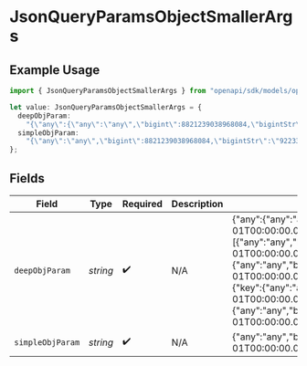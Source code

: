 # JsonQueryParamsObjectSmallerArgs

## Example Usage

```typescript
import { JsonQueryParamsObjectSmallerArgs } from "openapi/sdk/models/operations";

let value: JsonQueryParamsObjectSmallerArgs = {
  deepObjParam:
    "{\"any\":{\"any\":\"any\",\"bigint\":8821239038968084,\"bigintStr\":\"9223372036854775808\",\"bool\":true,\"boolOpt\":true,\"date\":\"2020-01-01\",\"dateTime\":\"2020-01-01T00:00:00.001Z\",\"decimal\":3.141592653589793,\"decimalStr\":\"3.14159265358979344719667586\",\"enum\":\"one\",\"float32\":1.1,\"float64Str\":\"1.1\",\"int\":1,\"int32\":1,\"int32Enum\":55,\"int64Str\":\"100\",\"intEnum\":2,\"num\":1.1,\"str\":\"test\",\"strOpt\":\"testOptional\"},\"arr\":[{\"any\":\"any\",\"bigint\":8821239038968084,\"bigintStr\":\"9223372036854775808\",\"bool\":true,\"boolOpt\":true,\"date\":\"2020-01-01\",\"dateTime\":\"2020-01-01T00:00:00.001Z\",\"decimal\":3.141592653589793,\"decimalStr\":\"3.14159265358979344719667586\",\"enum\":\"one\",\"float32\":1.1,\"float64Str\":\"1.1\",\"int\":1,\"int32\":1,\"int32Enum\":55,\"int64Str\":\"100\",\"intEnum\":2,\"num\":1.1,\"str\":\"test\",\"strOpt\":\"testOptional\"},{\"any\":\"any\",\"bigint\":8821239038968084,\"bigintStr\":\"9223372036854775808\",\"bool\":true,\"boolOpt\":true,\"date\":\"2020-01-01\",\"dateTime\":\"2020-01-01T00:00:00.001Z\",\"decimal\":3.141592653589793,\"decimalStr\":\"3.14159265358979344719667586\",\"enum\":\"one\",\"float32\":1.1,\"float64Str\":\"1.1\",\"int\":1,\"int32\":1,\"int32Enum\":55,\"int64Str\":\"100\",\"intEnum\":2,\"num\":1.1,\"str\":\"test\",\"strOpt\":\"testOptional\"}],\"bool\":true,\"int\":1,\"map\":{\"key\":{\"any\":\"any\",\"bigint\":8821239038968084,\"bigintStr\":\"9223372036854775808\",\"bool\":true,\"boolOpt\":true,\"date\":\"2020-01-01\",\"dateTime\":\"2020-01-01T00:00:00.001Z\",\"decimal\":3.141592653589793,\"decimalStr\":\"3.14159265358979344719667586\",\"enum\":\"one\",\"float32\":1.1,\"float64Str\":\"1.1\",\"int\":1,\"int32\":1,\"int32Enum\":55,\"int64Str\":\"100\",\"intEnum\":2,\"num\":1.1,\"str\":\"test\",\"strOpt\":\"testOptional\"}},\"num\":1.1,\"obj\":{\"any\":\"any\",\"bigint\":8821239038968084,\"bigintStr\":\"9223372036854775808\",\"bool\":true,\"boolOpt\":true,\"date\":\"2020-01-01\",\"dateTime\":\"2020-01-01T00:00:00.001Z\",\"decimal\":3.141592653589793,\"decimalStr\":\"3.14159265358979344719667586\",\"enum\":\"one\",\"float32\":1.1,\"float64Str\":\"1.1\",\"int\":1,\"int32\":1,\"int32Enum\":55,\"int64Str\":\"100\",\"intEnum\":2,\"num\":1.1,\"str\":\"test\",\"strOpt\":\"testOptional\"},\"str\":\"test\"}",
  simpleObjParam:
    "{\"any\":\"any\",\"bigint\":8821239038968084,\"bigintStr\":\"9223372036854775808\",\"bool\":true,\"boolOpt\":true,\"date\":\"2020-01-01\",\"dateTime\":\"2020-01-01T00:00:00.001Z\",\"decimal\":3.141592653589793,\"decimalStr\":\"3.14159265358979344719667586\",\"enum\":\"one\",\"float32\":1.1,\"float64Str\":\"1.1\",\"int\":1,\"int32\":1,\"int32Enum\":55,\"int64Str\":\"100\",\"intEnum\":2,\"num\":1.1,\"str\":\"test\",\"strOpt\":\"testOptional\"}",
};
```

## Fields

| Field                                                                                                                                                                                                                                                                                                                                                                                                                                                                                                                                                                                                                                                                                                                                                                                                                                                                                                                                                                                                                                                                                                                                                                                                                                                                                                                                                                                                                                                                                                                                                                                                                                                                                                                                                                                                                                                                                                                                                                                                                                                                                    | Type                                                                                                                                                                                                                                                                                                                                                                                                                                                                                                                                                                                                                                                                                                                                                                                                                                                                                                                                                                                                                                                                                                                                                                                                                                                                                                                                                                                                                                                                                                                                                                                                                                                                                                                                                                                                                                                                                                                                                                                                                                                                                     | Required                                                                                                                                                                                                                                                                                                                                                                                                                                                                                                                                                                                                                                                                                                                                                                                                                                                                                                                                                                                                                                                                                                                                                                                                                                                                                                                                                                                                                                                                                                                                                                                                                                                                                                                                                                                                                                                                                                                                                                                                                                                                                 | Description                                                                                                                                                                                                                                                                                                                                                                                                                                                                                                                                                                                                                                                                                                                                                                                                                                                                                                                                                                                                                                                                                                                                                                                                                                                                                                                                                                                                                                                                                                                                                                                                                                                                                                                                                                                                                                                                                                                                                                                                                                                                              | Example                                                                                                                                                                                                                                                                                                                                                                                                                                                                                                                                                                                                                                                                                                                                                                                                                                                                                                                                                                                                                                                                                                                                                                                                                                                                                                                                                                                                                                                                                                                                                                                                                                                                                                                                                                                                                                                                                                                                                                                                                                                                                  |
| ---------------------------------------------------------------------------------------------------------------------------------------------------------------------------------------------------------------------------------------------------------------------------------------------------------------------------------------------------------------------------------------------------------------------------------------------------------------------------------------------------------------------------------------------------------------------------------------------------------------------------------------------------------------------------------------------------------------------------------------------------------------------------------------------------------------------------------------------------------------------------------------------------------------------------------------------------------------------------------------------------------------------------------------------------------------------------------------------------------------------------------------------------------------------------------------------------------------------------------------------------------------------------------------------------------------------------------------------------------------------------------------------------------------------------------------------------------------------------------------------------------------------------------------------------------------------------------------------------------------------------------------------------------------------------------------------------------------------------------------------------------------------------------------------------------------------------------------------------------------------------------------------------------------------------------------------------------------------------------------------------------------------------------------------------------------------------------------- | ---------------------------------------------------------------------------------------------------------------------------------------------------------------------------------------------------------------------------------------------------------------------------------------------------------------------------------------------------------------------------------------------------------------------------------------------------------------------------------------------------------------------------------------------------------------------------------------------------------------------------------------------------------------------------------------------------------------------------------------------------------------------------------------------------------------------------------------------------------------------------------------------------------------------------------------------------------------------------------------------------------------------------------------------------------------------------------------------------------------------------------------------------------------------------------------------------------------------------------------------------------------------------------------------------------------------------------------------------------------------------------------------------------------------------------------------------------------------------------------------------------------------------------------------------------------------------------------------------------------------------------------------------------------------------------------------------------------------------------------------------------------------------------------------------------------------------------------------------------------------------------------------------------------------------------------------------------------------------------------------------------------------------------------------------------------------------------------- | ---------------------------------------------------------------------------------------------------------------------------------------------------------------------------------------------------------------------------------------------------------------------------------------------------------------------------------------------------------------------------------------------------------------------------------------------------------------------------------------------------------------------------------------------------------------------------------------------------------------------------------------------------------------------------------------------------------------------------------------------------------------------------------------------------------------------------------------------------------------------------------------------------------------------------------------------------------------------------------------------------------------------------------------------------------------------------------------------------------------------------------------------------------------------------------------------------------------------------------------------------------------------------------------------------------------------------------------------------------------------------------------------------------------------------------------------------------------------------------------------------------------------------------------------------------------------------------------------------------------------------------------------------------------------------------------------------------------------------------------------------------------------------------------------------------------------------------------------------------------------------------------------------------------------------------------------------------------------------------------------------------------------------------------------------------------------------------------- | ---------------------------------------------------------------------------------------------------------------------------------------------------------------------------------------------------------------------------------------------------------------------------------------------------------------------------------------------------------------------------------------------------------------------------------------------------------------------------------------------------------------------------------------------------------------------------------------------------------------------------------------------------------------------------------------------------------------------------------------------------------------------------------------------------------------------------------------------------------------------------------------------------------------------------------------------------------------------------------------------------------------------------------------------------------------------------------------------------------------------------------------------------------------------------------------------------------------------------------------------------------------------------------------------------------------------------------------------------------------------------------------------------------------------------------------------------------------------------------------------------------------------------------------------------------------------------------------------------------------------------------------------------------------------------------------------------------------------------------------------------------------------------------------------------------------------------------------------------------------------------------------------------------------------------------------------------------------------------------------------------------------------------------------------------------------------------------------- | ---------------------------------------------------------------------------------------------------------------------------------------------------------------------------------------------------------------------------------------------------------------------------------------------------------------------------------------------------------------------------------------------------------------------------------------------------------------------------------------------------------------------------------------------------------------------------------------------------------------------------------------------------------------------------------------------------------------------------------------------------------------------------------------------------------------------------------------------------------------------------------------------------------------------------------------------------------------------------------------------------------------------------------------------------------------------------------------------------------------------------------------------------------------------------------------------------------------------------------------------------------------------------------------------------------------------------------------------------------------------------------------------------------------------------------------------------------------------------------------------------------------------------------------------------------------------------------------------------------------------------------------------------------------------------------------------------------------------------------------------------------------------------------------------------------------------------------------------------------------------------------------------------------------------------------------------------------------------------------------------------------------------------------------------------------------------------------------- |
| `deepObjParam`                                                                                                                                                                                                                                                                                                                                                                                                                                                                                                                                                                                                                                                                                                                                                                                                                                                                                                                                                                                                                                                                                                                                                                                                                                                                                                                                                                                                                                                                                                                                                                                                                                                                                                                                                                                                                                                                                                                                                                                                                                                                           | *string*                                                                                                                                                                                                                                                                                                                                                                                                                                                                                                                                                                                                                                                                                                                                                                                                                                                                                                                                                                                                                                                                                                                                                                                                                                                                                                                                                                                                                                                                                                                                                                                                                                                                                                                                                                                                                                                                                                                                                                                                                                                                                 | :heavy_check_mark:                                                                                                                                                                                                                                                                                                                                                                                                                                                                                                                                                                                                                                                                                                                                                                                                                                                                                                                                                                                                                                                                                                                                                                                                                                                                                                                                                                                                                                                                                                                                                                                                                                                                                                                                                                                                                                                                                                                                                                                                                                                                       | N/A                                                                                                                                                                                                                                                                                                                                                                                                                                                                                                                                                                                                                                                                                                                                                                                                                                                                                                                                                                                                                                                                                                                                                                                                                                                                                                                                                                                                                                                                                                                                                                                                                                                                                                                                                                                                                                                                                                                                                                                                                                                                                      | {"any":{"any":"any","bigint":8821239038968084,"bigintStr":"9223372036854775808","bool":true,"boolOpt":true,"date":"2020-01-01","dateTime":"2020-01-01T00:00:00.001Z","decimal":3.141592653589793,"decimalStr":"3.14159265358979344719667586","enum":"one","float32":1.1,"float64Str":"1.1","int":1,"int32":1,"int32Enum":55,"int64Str":"100","intEnum":2,"num":1.1,"str":"test","strOpt":"testOptional"},"arr":[{"any":"any","bigint":8821239038968084,"bigintStr":"9223372036854775808","bool":true,"boolOpt":true,"date":"2020-01-01","dateTime":"2020-01-01T00:00:00.001Z","decimal":3.141592653589793,"decimalStr":"3.14159265358979344719667586","enum":"one","float32":1.1,"float64Str":"1.1","int":1,"int32":1,"int32Enum":55,"int64Str":"100","intEnum":2,"num":1.1,"str":"test","strOpt":"testOptional"},{"any":"any","bigint":8821239038968084,"bigintStr":"9223372036854775808","bool":true,"boolOpt":true,"date":"2020-01-01","dateTime":"2020-01-01T00:00:00.001Z","decimal":3.141592653589793,"decimalStr":"3.14159265358979344719667586","enum":"one","float32":1.1,"float64Str":"1.1","int":1,"int32":1,"int32Enum":55,"int64Str":"100","intEnum":2,"num":1.1,"str":"test","strOpt":"testOptional"}],"bool":true,"int":1,"map":{"key":{"any":"any","bigint":8821239038968084,"bigintStr":"9223372036854775808","bool":true,"boolOpt":true,"date":"2020-01-01","dateTime":"2020-01-01T00:00:00.001Z","decimal":3.141592653589793,"decimalStr":"3.14159265358979344719667586","enum":"one","float32":1.1,"float64Str":"1.1","int":1,"int32":1,"int32Enum":55,"int64Str":"100","intEnum":2,"num":1.1,"str":"test","strOpt":"testOptional"}},"num":1.1,"obj":{"any":"any","bigint":8821239038968084,"bigintStr":"9223372036854775808","bool":true,"boolOpt":true,"date":"2020-01-01","dateTime":"2020-01-01T00:00:00.001Z","decimal":3.141592653589793,"decimalStr":"3.14159265358979344719667586","enum":"one","float32":1.1,"float64Str":"1.1","int":1,"int32":1,"int32Enum":55,"int64Str":"100","intEnum":2,"num":1.1,"str":"test","strOpt":"testOptional"},"str":"test"} |
| `simpleObjParam`                                                                                                                                                                                                                                                                                                                                                                                                                                                                                                                                                                                                                                                                                                                                                                                                                                                                                                                                                                                                                                                                                                                                                                                                                                                                                                                                                                                                                                                                                                                                                                                                                                                                                                                                                                                                                                                                                                                                                                                                                                                                         | *string*                                                                                                                                                                                                                                                                                                                                                                                                                                                                                                                                                                                                                                                                                                                                                                                                                                                                                                                                                                                                                                                                                                                                                                                                                                                                                                                                                                                                                                                                                                                                                                                                                                                                                                                                                                                                                                                                                                                                                                                                                                                                                 | :heavy_check_mark:                                                                                                                                                                                                                                                                                                                                                                                                                                                                                                                                                                                                                                                                                                                                                                                                                                                                                                                                                                                                                                                                                                                                                                                                                                                                                                                                                                                                                                                                                                                                                                                                                                                                                                                                                                                                                                                                                                                                                                                                                                                                       | N/A                                                                                                                                                                                                                                                                                                                                                                                                                                                                                                                                                                                                                                                                                                                                                                                                                                                                                                                                                                                                                                                                                                                                                                                                                                                                                                                                                                                                                                                                                                                                                                                                                                                                                                                                                                                                                                                                                                                                                                                                                                                                                      | {"any":"any","bigint":8821239038968084,"bigintStr":"9223372036854775808","bool":true,"boolOpt":true,"date":"2020-01-01","dateTime":"2020-01-01T00:00:00.001Z","decimal":3.141592653589793,"decimalStr":"3.14159265358979344719667586","enum":"one","float32":1.1,"float64Str":"1.1","int":1,"int32":1,"int32Enum":55,"int64Str":"100","intEnum":2,"num":1.1,"str":"test","strOpt":"testOptional"}                                                                                                                                                                                                                                                                                                                                                                                                                                                                                                                                                                                                                                                                                                                                                                                                                                                                                                                                                                                                                                                                                                                                                                                                                                                                                                                                                                                                                                                                                                                                                                                                                                                                                        |